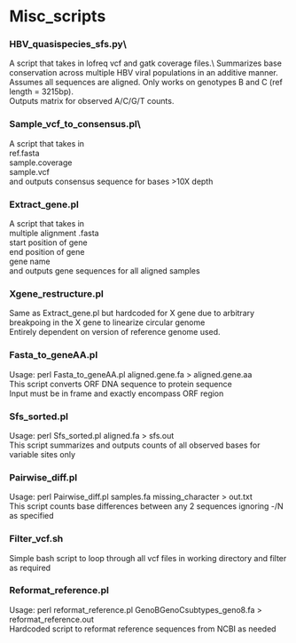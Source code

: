 # Misc_scripts

### HBV_quasispecies_sfs.py\
A script that takes in lofreq vcf and gatk coverage files.\ 
Summarizes base conservation across multiple HBV viral populations in an additive manner.\
Assumes all sequences are aligned. Only works on genotypes B and C (ref length = 3215bp).\
Outputs matrix for observed A/C/G/T counts.

### Sample_vcf_to_consensus.pl\
A script that takes in\
ref.fasta\
sample.coverage\
sample.vcf\
and outputs consensus sequence for bases >10X depth

### Extract_gene.pl
A script that takes in\
multiple alignment .fasta\
start position of gene\
end position of gene\
gene name\
and outputs gene sequences for all aligned samples

### Xgene_restructure.pl
Same as Extract_gene.pl but hardcoded for X gene due to arbitrary breakpoing in the X gene to linearize circular genome\
Entirely dependent on version of reference genome used.

### Fasta_to_geneAA.pl
Usage: perl Fasta_to_geneAA.pl aligned.gene.fa > aligned.gene.aa\
This script converts ORF DNA sequence to protein sequence\
Input must be in frame and exactly encompass ORF region

### Sfs_sorted.pl
Usage: perl Sfs_sorted.pl aligned.fa > sfs.out\
This script summarizes and outputs counts of all observed bases for variable sites only

### Pairwise_diff.pl
Usage: perl Pairwise_diff.pl samples.fa missing_character > out.txt\
This script counts base differences between any 2 sequences ignoring -/N as specified

### Filter_vcf.sh
Simple bash script to loop through all vcf files in working directory and filter as required

### Reformat_reference.pl
Usage: perl reformat_reference.pl GenoBGenoCsubtypes_geno8.fa > reformat_reference.out\
Hardcoded script to reformat reference sequences from NCBI as needed 

